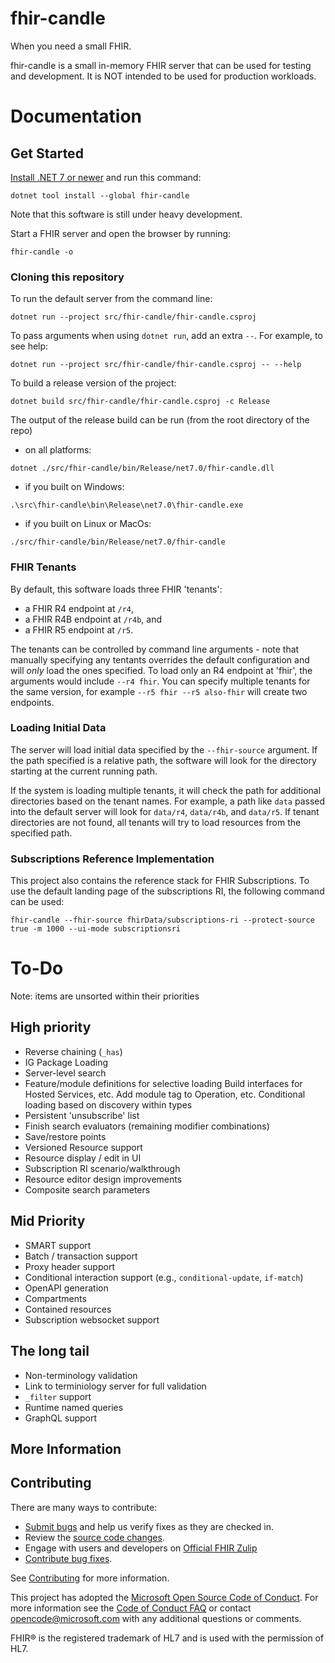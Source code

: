 # fhir-candle
When you need a small FHIR.

fhir-candle is a small in-memory FHIR server that can be used for testing and development. It is NOT intended to be used for production workloads.

# Documentation

## Get Started

[Install .NET 7 or newer](https://get.dot.net) and run this command:

```
dotnet tool install --global fhir-candle
```

Note that this software is still under heavy development.

Start a FHIR server and open the browser by running:
```
fhir-candle -o
```

### Cloning this repository

To run the default server from the command line:
```
dotnet run --project src/fhir-candle/fhir-candle.csproj
```

To pass arguments when using `dotnet run`, add an extra `--`.  For example, to see help:
```
dotnet run --project src/fhir-candle/fhir-candle.csproj -- --help
```

To build a release version of the project:
```
dotnet build src/fhir-candle/fhir-candle.csproj -c Release
```


The output of the release build can be run (from the root directory of the repo)
* on all platforms:
```
dotnet ./src/fhir-candle/bin/Release/net7.0/fhir-candle.dll
```
* if you built on Windows:
```
.\src\fhir-candle\bin\Release\net7.0\fhir-candle.exe
```
* if you built on Linux or MacOs:
```
./src/fhir-candle/bin/Release/net7.0/fhir-candle
```

### FHIR Tenants

By default, this software loads three FHIR 'tenants':
* a FHIR R4 endpoint at `/r4`,
* a FHIR R4B endpoint at `/r4b`, and
* a FHIR R5 endpoint at `/r5`.

The tenants can be controlled by command line arguments - note that manually specifying any tentants
overrides the default configuration and will *only* load the ones specified.  To load only an R4
endpoint at 'fhir', the arguments would include `--r4 fhir`.  You can specify multiple tenants for
the same version, for example `--r5 fhir --r5 also-fhir` will create two endpoints.

### Loading Initial Data

The server will load initial data specified by the `--fhir-source` argument.  If the path specified
is a relative path, the software will look for the directory starting at the current running path.

If the system is loading multiple tenants, it will check the path for additional directories based
on the tenant names.  For example, a path like `data` passed into the default server will look for
`data/r4`, `data/r4b`, and `data/r5`.  If tenant directories are not found, all tenants will try to
load resources from the specified path.

### Subscriptions Reference Implementation

This project also contains the reference stack for FHIR Subscriptions.  To use the default landing page
of the subscriptions RI, the following command can be used:
```
fhir-candle --fhir-source fhirData/subscriptions-ri --protect-source true -m 1000 --ui-mode subscriptionsri
```


# To-Do
Note: items are unsorted within their priorities

## High priority
* Reverse chaining (`_has`)
* IG Package Loading
* Server-level search
* Feature/module definitions for selective loading
    Build interfaces for Hosted Services, etc.
    Add module tag to Operation, etc.
    Conditional loading based on discovery within types
* Persistent 'unsubscribe' list
* Finish search evaluators (remaining modifier combinations)
* Save/restore points
* Versioned Resource support
* Resource display / edit in UI
* Subscription RI scenario/walkthrough
* Resource editor design improvements
* Composite search parameters

## Mid Priority
* SMART support
* Batch / transaction support
* Proxy header support
* Conditional interaction support (e.g., `conditional-update`, `if-match`)
* OpenAPI generation
* Compartments
* Contained resources
* Subscription websocket support

## The long tail
* Non-terminology validation
* Link to terminiology server for full validation
* `_filter` support
* Runtime named queries
* GraphQL support

## More Information


## Contributing

There are many ways to contribute:
* [Submit bugs](https://github.com/ginocanessa/fhir-candle/issues) and help us verify fixes as they are checked in.
* Review the [source code changes](https://github.com/ginocanessa/fhir-candle/pulls).
* Engage with users and developers on [Official FHIR Zulip](https://chat.fhir.org/)
* [Contribute bug fixes](CONTRIBUTING.md).

See [Contributing](CONTRIBUTING.md) for more information.

This project has adopted the [Microsoft Open Source Code of Conduct](https://opensource.microsoft.com/codeofconduct/).
For more information see the [Code of Conduct FAQ](https://opensource.microsoft.com/codeofconduct/faq/) or
contact [opencode@microsoft.com](mailto:opencode@microsoft.com) with any additional questions or comments.

FHIR&reg; is the registered trademark of HL7 and is used with the permission of HL7. 